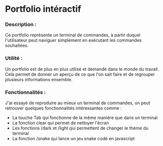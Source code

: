 <h1>Portfolio intéractif</h1>
<h3>Description : </h3>
Ce portfolio représente un terminal de commandes, à partir duquel l'utilisateur peut naviguer simplement en exécutant les commandes souhaitées.
<h3>Utilité :</h3>
Un portfolio est de plus en plus utilisé et demandé dans le monde du travail. Cela permet de donner un aperçu de ce que l'on sait faire et de regrouper plusieurs informations ensemble.
<h3>Fonctionnalités :</h3>
J'ai essayé de reproduire au mieux un terminal de commandes, on peut retrouver quelques fonctionnalités intéressantes comme :
<ul>
<li>La touche Tab qui fonctionne de la même manière que dans un terminal</li>
<li>La fonction clear qui permet de nettoyer l'écran</li>
<li>Les fonctions /dark et /light qui permettent de changer le thème du terminal</li>
<li>La fonction /snake qui lance un jeu snake codé en javascript</li>
</ul>
